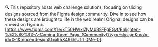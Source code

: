 🔍 This repository hosts web challenge solutions, focusing on slicing designs sourced from the Figma design community. Dive in to see how these designs are brought to life in the web realm! Original designs can be viewed on Figma at [https://www.figma.com/file/xT5GHWxlZIyMbB9FFgFGyt/Enlighten-%E2%80%93-A-Coming-Soon-Page-(Community)?type=design&node-id=0-1&mode=design&t=x95X496hlU1rLQMe-0].
